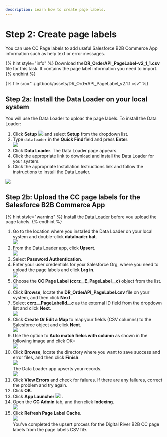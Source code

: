 ```yaml
---
description: Learn how to create page labels.
---
```


# Step 2: Create page labels



You can use CC Page labels to add useful Salesforce B2B Commerce App information such as help text or error messages.



{% hint style="info" %}
Download the **DR\_OrderAPI\_PageLabel-v2\_1\_1.csv** file for this task. It contains the page label information you need to import.&#x20;
{% endhint %}

{% file src="../.gitbook/assets/DR_OrderAPI_PageLabel_v2.1.1.csv" %}

## Step 2a: Install the Data Loader on your local system <a href="#step-8a-install-the-data-loader-on-your-local-system" id="step-8a-install-the-data-loader-on-your-local-system"></a>

You will use the Data Loader to upload the page labels. To install the Data Loader:

1. Click **Setup** ![](<../.gitbook/assets/setupicon (8) (1).png>) and select **Setup** from the dropdown list.
2. Type `dataloader` in the **Quick Find** field and press **Enter**. \
   ![](<../.gitbook/assets/Install DR B2B API Connector54.png>)
3. Click **Data Loader**. The Data Loader page appears.&#x20;
4. Click the appropriate link to download and install the Data Loader for your system.
5. Click the appropriate Installation Instructions link and follow the instructions to install the Data Loader.

![](<../.gitbook/assets/Install DR B2B API Connector55.png>)

## Step 2b: Upload the CC page labels for the Salesforce B2B Commerce App <a href="#step-8b-upload-the-cc-page-labels-for-the-digital-river-app" id="step-8b-upload-the-cc-page-labels-for-the-digital-river-app"></a>

{% hint style="warning" %}
Install the [Data Loader](step-2-create-page-labels.md#step-8a-install-the-data-loader-on-your-local-system) before you upload the page labels.
{% endhint %}

1. Go to the location where you installed the Data Loader on your local system and double-click **dataloader.bat**. \
   ![](<../.gitbook/assets/Install DR B2B API Connector56.png>)
2. &#x20;From the Data Loader app, click **Upsert**. \
   ![](<../.gitbook/assets/Install DR B2B API Connector57.png>)
3. Select **Password Authentication**.
4. Enter your user credentials for your Salesforce Org, where you need to upload the page labels and click **Log in**. \
   ![](<../.gitbook/assets/Install DR B2B API Connector58.png>)
5. Choose the **CC Page Label (ccrz\_\_E\_PageLabel\_\_c)** object from the list. ![](<../.gitbook/assets/Install DR B2B API Connector59.png>)
6. Click **Browse**, locate the **DR\_OrderAPI\_PageLabel.csv** file on your system, and then click **Next**.
7. Select **ccrz\_\_PageLabelId\_\_c** as the external ID field from the dropdown list and click **Next**. \
   ![](<../.gitbook/assets/Install DR B2B API Connector60.png>)
8. Click **Create Or Edit a Map** to map your fields (CSV columns) to the Salesforce object and click **Next**.\
   ![](../.gitbook/assets/install-dr-b2b-api-connector61.png)
9. Use the option to **Auto match fields with column** as shown in the following image and click OK:: \
   ![](../.gitbook/assets/Step2PageLabels9.png)
10. Click **Browse**, locate the directory where you want to save success and error files, and then click **Finish**. \
    ![](<../.gitbook/assets/Install DR B2B API Connector63.png>) \
    The Data Loader app upserts your records. \
    ![](<../.gitbook/assets/Install DR B2B API Connector64.png>)
11. Click **View Errors** and check for failures. If there are any failures, correct the problem and try again.
12. Click **OK**.
13. Click **App Launcher** ![](<../.gitbook/assets/applauncher (4).png>) .
14. Open the **CC Admin** tab, and then click **Indexing**. \
    ![](../.gitbook/assets/Step2#15.png)
15. Click **Refresh Page Label Cache**. \
    ![](<../.gitbook/assets/Install DR B2B API Connector67.png>) \
    You've completed the upsert process for the Digital River B2B CC page labels from the page labels CSV file.&#x20;
